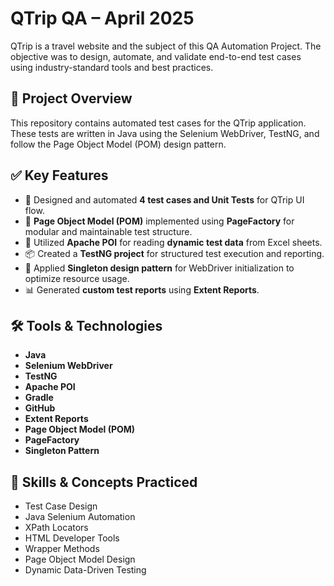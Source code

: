 # QTrip QA – April 2025

QTrip is a travel website and the subject of this QA Automation Project. The objective was to design, automate, and validate end-to-end test cases using industry-standard tools and best practices.

## 📌 Project Overview

This repository contains automated test cases for the QTrip application. These tests are written in Java using the Selenium WebDriver, TestNG, and follow the Page Object Model (POM) design pattern. 

## ✅ Key Features

- 🚀 Designed and automated **4 test cases and Unit Tests** for QTrip UI flow.
- 🧩 **Page Object Model (POM)** implemented using **PageFactory** for modular and maintainable test structure.
- 🔁 Utilized **Apache POI** for reading **dynamic test data** from Excel sheets.
- 📦 Created a **TestNG project** for structured test execution and reporting.
- 🧠 Applied **Singleton design pattern** for WebDriver initialization to optimize resource usage.
- 📊 Generated **custom test reports** using **Extent Reports**.

## 🛠️ Tools & Technologies

- **Java**
- **Selenium WebDriver**
- **TestNG**
- **Apache POI**
- **Gradle**
- **GitHub**
- **Extent Reports**
- **Page Object Model (POM)**
- **PageFactory**
- **Singleton Pattern**

## 🧪 Skills & Concepts Practiced

- Test Case Design
- Java Selenium Automation
- XPath Locators
- HTML Developer Tools
- Wrapper Methods
- Page Object Model Design
- Dynamic Data-Driven Testing



